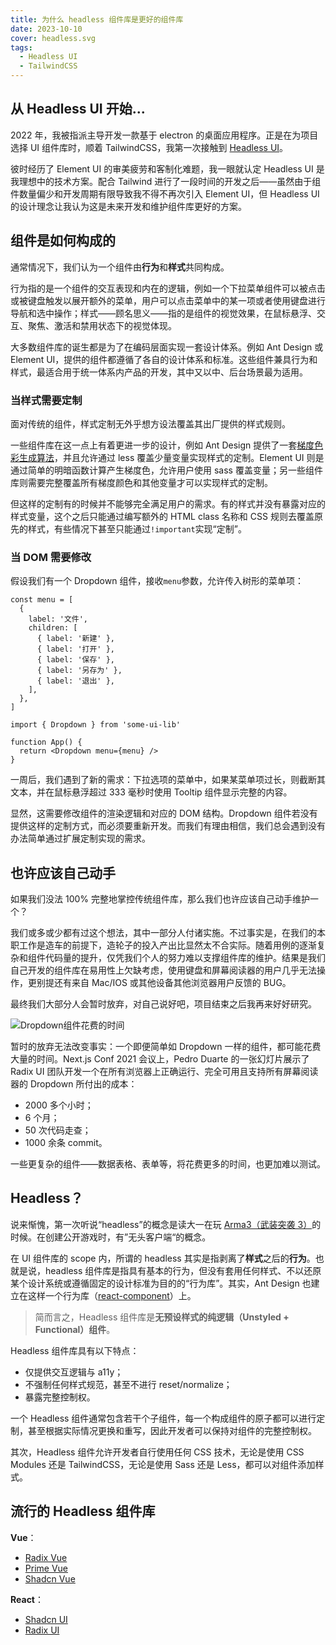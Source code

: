 ```yaml
---
title: 为什么 headless 组件库是更好的组件库
date: 2023-10-10
cover: headless.svg
tags:
  - Headless UI
  - TailwindCSS
---
```


## 从 Headless UI 开始...

2022 年，我被指派主导开发一款基于 electron 的桌面应用程序。正是在为项目选择 UI 组件库时，顺着 TailwindCSS，我第一次接触到 [Headless UI](https://headlessui.com/)。

彼时经历了 Element UI 的审美疲劳和客制化难题，我一眼就认定 Headless UI 是我理想中的技术方案。配合 Tailwind 进行了一段时间的开发之后——虽然由于组件数量偏少和开发周期有限导致我不得不再次引入 Element UI，但 Headless UI 的设计理念让我认为这是未来开发和维护组件库更好的方案。

## 组件是如何构成的

通常情况下，我们认为一个组件由**行为**和**样式**共同构成。

行为指的是一个组件的交互表现和内在的逻辑，例如一个下拉菜单组件可以被点击或被键盘触发以展开额外的菜单，用户可以点击菜单中的某一项或者使用键盘进行导航和选中操作；样式——顾名思义——指的是组件的视觉效果，在鼠标悬浮、交互、聚焦、激活和禁用状态下的视觉体现。

大多数组件库的诞生都是为了在编码层面实现一套设计体系。例如 Ant Design 或 Element UI，提供的组件都遵循了各自的设计体系和标准。这些组件兼具行为和样式，最适合用于统一体系内产品的开发，其中又以中、后台场景最为适用。

### 当样式需要定制

面对传统的组件，样式定制无外乎想方设法覆盖其出厂提供的样式规则。

一些组件库在这一点上有着更进一步的设计，例如 Ant Design 提供了一套[梯度色彩生成算法](https://zhuanlan.zhihu.com/p/32422584)，并且允许通过 less 覆盖少量变量实现样式的定制。Element UI 则是通过简单的明暗函数计算产生梯度色，允许用户使用 sass 覆盖变量；另一些组件库则需要完整覆盖所有梯度颜色和其他变量才可以实现样式的定制。

但这样的定制有的时候并不能够完全满足用户的需求。有的样式并没有暴露对应的样式变量，这个之后只能通过编写额外的 HTML class 名称和 CSS 规则去覆盖原先的样式，有些情况下甚至只能通过`!important`实现“定制”。

### 当 DOM 需要修改

假设我们有一个 Dropdown 组件，接收`menu`参数，允许传入树形的菜单项：

```tsx
const menu = [
  {
    label: '文件',
    children: [
      { label: '新建' },
      { label: '打开' },
      { label: '保存' },
      { label: '另存为' },
      { label: '退出' },
    ],
  },
]

import { Dropdown } from 'some-ui-lib'

function App() {
  return <Dropdown menu={menu} />
}
```

一周后，我们遇到了新的需求：下拉选项的菜单中，如果某菜单项过长，则截断其文本，并在鼠标悬浮超过 333 毫秒时使用 Tooltip 组件显示完整的内容。

显然，这需要修改组件的渲染逻辑和对应的 DOM 结构。Dropdown 组件若没有提供这样的定制方式，而必须要重新开发。而我们有理由相信，我们总会遇到没有办法简单通过扩展定制实现的需求。

## 也许应该自己动手

如果我们没法 100% 完整地掌控传统组件库，那么我们也许应该自己动手维护一个？

我们或多或少都有过这个想法，其中一部分人付诸实施。不过事实是，在我们的本职工作是造车的前提下，造轮子的投入产出比显然太不合实际。随着用例的逐渐复杂和组件代码量的提升，仅凭我们个人的努力难以支撑组件库的维护。结果是我们自己开发的组件库在易用性上欠缺考虑，使用键盘和屏幕阅读器的用户几乎无法操作，更别提还有来自 Mac/IOS 或其他设备其他浏览器用户反馈的 BUG。

最终我们大部分人会暂时放弃，对自己说好吧，项目结束之后我再来好好研究。

![Dropdown组件花费的时间](/img/headless-ui/dropdown.png)

暂时的放弃无法改变事实：一个即便简单如 Dropdown 一样的组件，都可能花费大量的时间。Next.js Conf 2021 会议上，Pedro Duarte 的一张幻灯片展示了 Radix UI 团队开发一个在所有浏览器上正确运行、完全可用且支持所有屏幕阅读器的 Dropdown 所付出的成本：

- 2000 多个小时；
- 6 个月；
- 50 次代码走查；
- 1000 余条 commit。

一些更复杂的组件——数据表格、表单等，将花费更多的时间，也更加难以测试。

## Headless？

说来惭愧，第一次听说“headless”的概念是读大一在玩 [Arma3（武装突袭 3）](https://community.bistudio.com/wiki/Arma_3:_Headless_Client)的时候。在创建公开游戏时，有”无头客户端“的概念。

在 UI 组件库的 scope 内，所谓的 headless 其实是指剥离了**样式**之后的**行为**。也就是说，headless 组件库是指具有基本的行为，但没有套用任何样式、不以还原某个设计系统或遵循固定的设计标准为目的的“行为库”。其实，Ant Design 也建立在这样一个行为库（[react-component](https://react-component.github.io/badgeboard/)）上。

> 简而言之，Headless 组件库是**无预设样式的纯逻辑（Unstyled + Functional）组件**。

Headless 组件库具有以下特点：

- 仅提供交互逻辑与 a11y；
- 不强制任何样式规范，甚至不进行 reset/normalize；
- 暴露完整控制权。

一个 Headless 组件通常包含若干个子组件，每一个构成组件的原子都可以进行定制，甚至根据实际情况更换和重写，因此开发者可以保持对组件的完整控制权。

其次，Headless 组件允许开发者自行使用任何 CSS 技术，无论是使用 CSS Modules 还是 TailwindCSS，无论是使用 Sass 还是 Less，都可以对组件添加样式。

## 流行的 Headless 组件库

**Vue**：

- [Radix Vue](https://www.radix-vue.com/)
- [Prime Vue](https://primevue.org/)
- [Shadcn Vue](https://www.shadcn-vue.com/)

**React**：

- [Shadcn UI](https://ui.shadcn.com/)
- [Radix UI](https://www.radix-ui.com/)
